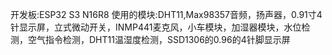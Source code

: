 开发板:ESP32 S3 N16R8
使用的模块:DHT11,Max98357音频，扬声器，0.91寸4针显示屏，立式微动开关，INMP441麦克风，小车模块，加湿器模块，水位检测，空气指令检测，DHT11温湿度检测，SSD1306的0.96的4针脚显示屏